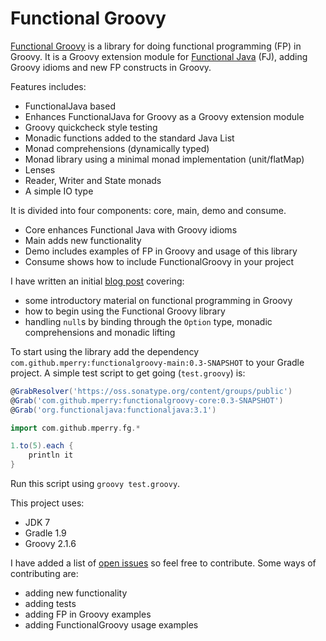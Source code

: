 Functional Groovy
=================

[Functional Groovy](https://github.com/mperry/functionalgroovy) is a library for doing functional programming
(FP) in Groovy.  It is a Groovy extension module for [Functional Java](http://functionaljava.org/) (FJ), adding Groovy idioms and new FP constructs in Groovy.

Features includes:
* FunctionalJava based
* Enhances FunctionalJava for Groovy as a Groovy extension module
* Groovy quickcheck style testing
* Monadic functions added to the standard Java List
* Monad comprehensions (dynamically typed)
* Monad library using a minimal monad implementation (unit/flatMap)
* Lenses
* Reader, Writer and State monads
* A simple IO type

It is divided into four components: core, main, demo and consume.
* Core enhances Functional Java with Groovy idioms
* Main adds new functionality
* Demo includes examples of FP in Groovy and usage of this library
* Consume shows how to include FunctionalGroovy in your project

I have written an initial [blog post](http://mperry.github.io/2013/07/28/groovy-null-handling.html) covering:
* some introductory material on functional programming in Groovy
* how to begin using the Functional Groovy library
* handling `null`s by binding through the `Option` type, monadic comprehensions and monadic lifting

To start using the library add the dependency `com.github.mperry:functionalgroovy-main:0.3-SNAPSHOT` to your Gradle
project. A simple test script to get going (`test.groovy`) is:

```groovy
@GrabResolver('https://oss.sonatype.org/content/groups/public')
@Grab('com.github.mperry:functionalgroovy-core:0.3-SNAPSHOT')
@Grab('org.functionaljava:functionaljava:3.1')

import com.github.mperry.fg.*

1.to(5).each {
    println it
}
```

Run this script using `groovy test.groovy`.

This project uses:
* JDK 7
* Gradle 1.9
* Groovy 2.1.6

I have added a list of [open issues](https://github.com/mperry/functionalgroovy/issues?state=open) so feel free to
contribute.  Some ways of contributing are:
* adding new functionality
* adding tests
* adding FP in Groovy examples
* adding FunctionalGroovy usage examples
